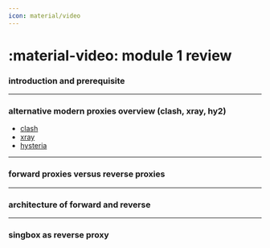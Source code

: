 ```yaml
---
icon: material/video
---
```


# :material-video: module 1 review



### introduction and prerequisite

---

### alternative modern proxies overview (clash, xray, hy2)

- [clash](https://github.com/MetaCubeX/mihomo)
- [xray](https://github.com/XTLS/Xray-core)
- [hysteria](https://github.com/apernet/hysteria)

---

### forward proxies versus reverse proxies

---

### architecture of forward and reverse

---

### singbox as reverse proxy
